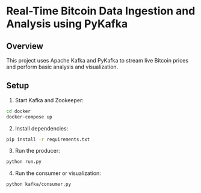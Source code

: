 # Real-Time Bitcoin Data Ingestion and Analysis using PyKafka

## Overview
This project uses Apache Kafka and PyKafka to stream live Bitcoin prices and perform basic analysis and visualization.

## Setup
1. Start Kafka and Zookeeper:
```bash
cd docker
docker-compose up
```

2. Install dependencies:
```bash
pip install -r requirements.txt
```

3. Run the producer:
```bash
python run.py
```

4. Run the consumer or visualization:
```bash
python kafka/consumer.py

```